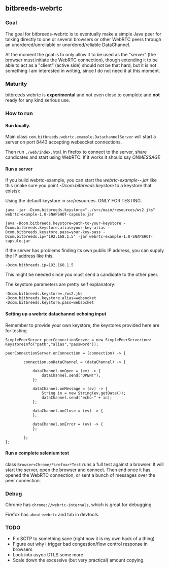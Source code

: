 bitbreeds-webrtc
----------------

### Goal
The goal for bitbreeds-webrtc is to eventually make a simple Java peer for
talking directly to one or several browsers or other WebRTC peers through an unordered/unreliable or 
unordered/reliable DataChannel.

At the moment the goal is to only allow it to be used as the "server"
(the browser must initiate the WebRTC connection), though extending
it to be able to act as a "client" (active side) should not be that hard, but 
it is not something I am interested in writing, since I do not need it at this moment.

### Maturity
bitbreeds webrtc is __experimental__ and not even close to complete and __not__ ready for
any kind serious use.

### How to run
#### Run locally.

Main class `com.bitbreeds.webrtc.example.DatachannelServer` will start a server on port 8443 accepting websocket connections.

Then run `./web/index.html` in firefox to connect to the server, share candicates and 
start using WebRTC. If it works it should say _ONMESSAGE_

#### Run a server
If you build webrtc-example, you can start the _webrtc-example-<version-with-deps>-.jar_ like this (make sure you point _-Dcom.bitbreeds.keystore_ to a keystore that exists):

Using the default keystore in src/resources. ONLY FOR TESTING.
```
java -jar -Dcom.bitbreeds.keystore="../src/main/resources/ws2.jks" webrtc-example-1.0-SNAPSHOT-capsule.jar
```

```
java -Dcom.bitbreeds.keystore=path-to-your-keystore -Dcom.bitbreeds.keystore.alias=your-key-alias -Dcom.bitbreeds.keystore.pass=your-key-pass -Dcom.bitbreeds.ip="192.168.1.5" -jar webrtc-example-1.0-SNAPSHOT-capsule.jar
```

If the server has problems finding its own public IP address, you can supply the
IP address like this.
```
-Dcom.bitbreeds.ip=192.168.1.5
```
This might be needed since you must send a candidate to the other peer.


The keystore parameters are pretty self explanatory:
```
-Dcom.bitbreeds.keystore=./ws2.jks
-Dcom.bitbreeds.keystore.alias=websocket
-Dcom.bitbreeds.keystore.pass=websocket
```

#### Setting up a webrtc datachannel echoing input
Remember to provide your own keystore, the keystores provided here are for testing
```
SimplePeerServer peerConnectionServer = new SimplePeerServer(new KeystoreInfo("path","alias","password"));

peerConnectionServer.onConnection = (connection) -> {

        connection.onDataChannel = (dataChannel) -> {

            dataChannel.onOpen = (ev) -> {
                dataChannel.send("OPEN!");
            };

            dataChannel.onMessage = (ev) -> {
                String in = new String(ev.getData());
                dataChannel.send("echo-" + in);
            };

            dataChannel.onClose = (ev) -> {
            };

            dataChannel.onError = (ev) -> {
            };

        };
};
```

#### Run a complete selenium test
class `Browser<Chrome/Firefox>*Test` runs a full test against a browser.
It will start the server, open the browser and connect. Then end
once it has opened the WebRTC connection, or sent a bunch of messages over the 
peer connection.


### Debug
Chrome has ```chrome://webrtc-internals```, which is great for debugging.

Firefox has ```about:webrtc``` and tab in devtools.


### TODO
- Fix SCTP to something sane (right now it is my own hack of a thing)
- Figure out why I trigger bad congestion/flow control response in browsers
- Look into async DTLS some more
- Scale down the excessive (but very practical) amount copying.